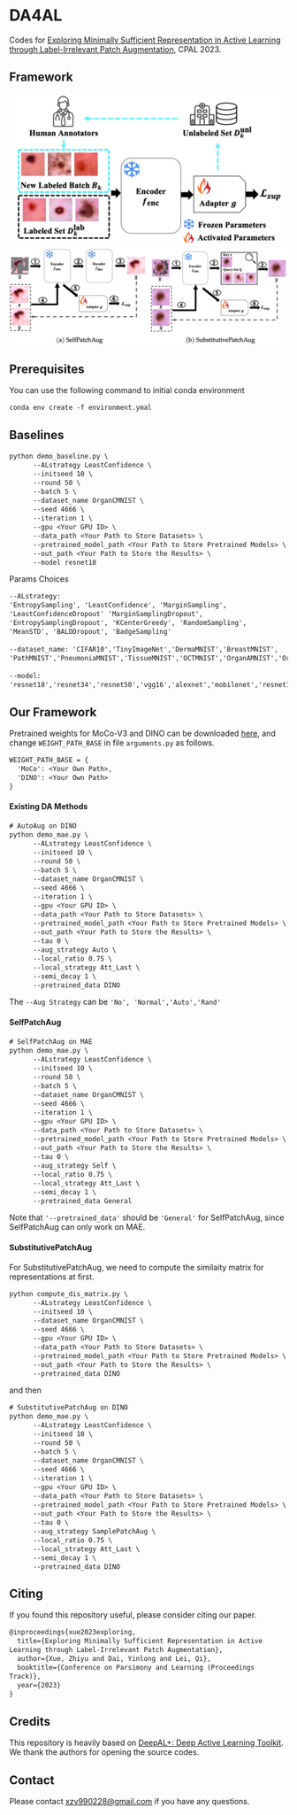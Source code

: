 # DA4AL
Codes for [Exploring Minimally Sufficient Representation in Active Learning through Label-Irrelevant Patch Augmentation](https://openreview.net/pdf?id=MlgnGWdqWl), CPAL 2023.

## Framework
<p align="center">
<img src="images/AL.png" alt="figure1"/>
<img src="images/DA.png" alt="figure2"/>
</p>

## Prerequisites 
You can use the following command to initial conda environment
```
conda env create -f environment.ymal
```

## Baselines
```
python demo_baseline.py \
      --ALstrategy LeastConfidence \
      --initseed 10 \
      --round 50 \
      --batch 5 \
      --dataset_name OrganCMNIST \
      --seed 4666 \
      --iteration 1 \
      --gpu <Your GPU ID> \
      --data_path <Your Path to Store Datasets> \
      --pretrained_model_path <Your Path to Store Pretrained Models> \
      --out_path <Your Path to Store the Results> \
      --model resnet18
```
Params Choices
```
--ALstrategy: 
'EntropySampling', 'LeastConfidence', 'MarginSampling', 'LeastConfidenceDropout' 'MarginSamplingDropout', 'EntropySamplingDropout', 'KCenterGreedy', 'RandomSampling', 'MeanSTD', 'BALDDropout', 'BadgeSampling'

--dataset_name: 'CIFAR10','TinyImageNet','DermaMNIST','BreastMNIST', 'PathMNIST','PneumoniaMNIST','TissueMNIST','OCTMNIST','OrganAMNIST','OrganCMNIST','OrganSMNIST','BloodMNIST'

--model: 'resnet18','resnet34','resnet50','vgg16','alexnet','mobilenet','resnet18_pretrain','resnet34_pretrain','resnet50_pretrain','resnet18_pretrain_ft','resnet34_pretrain_ft','resnet50_pretrain_ft'
```
## Our Framework
Pretrained weights for MoCo-V3 and DINO can be downloaded [here](), and change `WEIGHT_PATH_BASE` in file `arguments.py` as follows.
```
WEIGHT_PATH_BASE = {
  'MoCo': <Your Own Path>,
  'DINO': <Your Own Path>
}
```
#### Existing DA Methods
```
# AutoAug on DINO
python demo_mae.py \
      --ALstrategy LeastConfidence \
      --initseed 10 \
      --round 50 \
      --batch 5 \
      --dataset_name OrganCMNIST \
      --seed 4666 \
      --iteration 1 \
      --gpu <Your GPU ID> \
      --data_path <Your Path to Store Datasets> \
      --pretrained_model_path <Your Path to Store Pretrained Models> \
      --out_path <Your Path to Store the Results> \
      --tau 0 \
      --aug_strategy Auto \
      --local_ratio 0.75 \
      --local_strategy Att_Last \
      --semi_decay 1 \
      --pretrained_data DINO
```
The `--Aug Strategy` can be `'No', 'Normal','Auto','Rand'`

#### SelfPatchAug
```
# SelfPatchAug on MAE
python demo_mae.py \
      --ALstrategy LeastConfidence \
      --initseed 10 \
      --round 50 \
      --batch 5 \
      --dataset_name OrganCMNIST \
      --seed 4666 \
      --iteration 1 \
      --gpu <Your GPU ID> \
      --data_path <Your Path to Store Datasets> \
      --pretrained_model_path <Your Path to Store Pretrained Models> \
      --out_path <Your Path to Store the Results> \
      --tau 0 \
      --aug_strategy Self \
      --local_ratio 0.75 \
      --local_strategy Att_Last \
      --semi_decay 1 \
      --pretrained_data General
```
Note that `'--pretrained_data'` should be `'General'` for SelfPatchAug, since SelfPatchAug can only work on MAE.


#### SubstitutivePatchAug

For SubstitutivePatchAug, we need to compute the similaity matrix for representations at first.
```
python compute_dis_matrix.py \
      --ALstrategy LeastConfidence \
      --initseed 10 \
      --dataset_name OrganCMNIST \
      --seed 4666 \
      --gpu <Your GPU ID> \
      --data_path <Your Path to Store Datasets> \
      --pretrained_model_path <Your Path to Store Pretrained Models> \
      --out_path <Your Path to Store the Results> \
      --pretrained_data DINO
```

and then
```
# SubstitutivePatchAug on DINO
python demo_mae.py \
      --ALstrategy LeastConfidence \
      --initseed 10 \
      --round 50 \
      --batch 5 \
      --dataset_name OrganCMNIST \
      --seed 4666 \
      --iteration 1 \
      --gpu <Your GPU ID> \
      --data_path <Your Path to Store Datasets> \
      --pretrained_model_path <Your Path to Store Pretrained Models> \
      --out_path <Your Path to Store the Results> \
      --tau 0 \
      --aug_strategy SamplePatchAug \
      --local_ratio 0.75 \
      --local_strategy Att_Last \
      --semi_decay 1 \
      --pretrained_data DINO
```

## Citing

If you found this repository useful, please consider citing our paper.

```
@inproceedings{xue2023exploring,
  title={Exploring Minimally Sufficient Representation in Active Learning through Label-Irrelevant Patch Augmentation},
  author={Xue, Zhiyu and Dai, Yinlong and Lei, Qi},
  booktitle={Conference on Parsimony and Learning (Proceedings Track)},
  year={2023}
}
```

## Credits
This repository is heavily based on [DeepAL+: Deep Active Learning Toolkit](https://github.com/SineZHAN/deepALplus). We thank the authors for opening the source codes.

## Contact

Please contact xzy990228@gmail.com if you have any questions.




